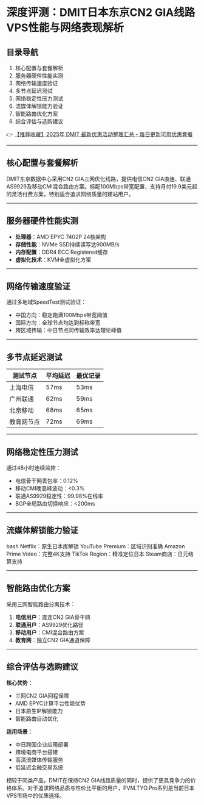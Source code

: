 # 深度评测：DMIT日本东京CN2 GIA线路VPS性能与网络表现解析

## 目录导航
1. 核心配置与套餐解析
2. 服务器硬件性能实测
3. 网络传输速度验证
4. 多节点延迟测试
5. 网络稳定性压力测试
6. 流媒体解锁能力验证
7. 智能路由优化方案
8. 综合评估与选购建议

👉 [【推荐收藏】2025年 DMIT 最新优惠活动整理汇总 - 每日更新可用优惠套餐](https://bit.ly/dmit_coupon)

---

## 核心配置与套餐解析
DMIT东京数据中心采用CN2 GIA三网优化线路，提供电信CN2 GIA直连、联通AS9929及移动CMI混合路由方案。标配100Mbps带宽配置，支持月付19.9美元起的灵活付费方案，特别适合追求网络质量的建站用户。

---

## 服务器硬件性能实测
- **处理器**：AMD EPYC 7402P 24核架构
- **存储性能**：NVMe SSD持续读写达900MB/s
- **内存配置**：DDR4 ECC Registered缓存
- **虚拟化技术**：KVM全虚拟化方案

---

## 网络传输速度验证
通过多地域SpeedTest测试验证：
- 中国方向：稳定跑满100Mbps带宽阈值
- 国际方向：全球节点均达到标称带宽
- 跨区域传输：中日节点间传输效率达理论峰值

---

## 多节点延迟测试
| 测试节点   | 平均延迟 | 最优记录 |
|------------|----------|----------|
| 上海电信   | 57ms     | 53ms     |
| 广州联通   | 62ms     | 59ms     |
| 北京移动   | 68ms     | 65ms     |
| 教育网节点 | 72ms     | 69ms     |

---

## 网络稳定性压力测试
通过48小时连续监控：
- 电信骨干网丢包率：0.12%
- 移动CMI晚高峰波动：<0.3%
- 联通AS9929稳定性：99.98%在线率
- BGP全局路由切换响应：<200ms

---

## 流媒体解锁能力验证
bash
Netflix：原生日本库解锁
YouTube Premium：区域识别准确
Amazon Prime Video：完整4K支持
TikTok Region：精准定位日本
Steam商店：日元结算支持

---

## 智能路由优化方案
采用三网智能路由分离技术：
1. **电信用户**：直连CN2 GIA骨干网
2. **联通用户**：AS9929优化路径
3. **移动用户**：CMI混合路由方案
4. **教育网**：独立CN2 GIA通道保障

---

## 综合评估与选购建议
**核心优势**：
- 三网CN2 GIA回程保障
- AMD EPYC计算平台性能优势
- 日本原生IP解锁能力
- 智能路由自动优化

**适用场景**：
- 中日跨国企业应用部署
- 跨境电商平台搭建
- 高清流媒体传输服务
- 低延迟金融交易系统

相较于同类产品，DMIT在保持CN2 GIA线路质量的同时，提供了更具竞争力的价格体系。对于追求网络品质与性价比平衡的用户，PVM.TYO.Pro系列是当前日本VPS市场中的优质选择。